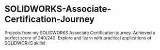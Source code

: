 # SOLIDWORKS-Associate-Certification-Journey
Projects from my SOLIDWORKS Associate Certification journey. Achieved a perfect score of 240/240. Explore and learn with practical applications of SOLIDWORKS skills!
